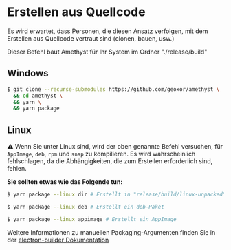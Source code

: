 # Erstellen aus Quellcode
Es wird erwartet, dass Personen, die diesen Ansatz verfolgen, mit dem Erstellen aus Quellcode vertraut sind (clonen, bauen, usw.)

Dieser Befehl baut Amethyst für Ihr System im Ordner "./release/build"

## Windows
```sh
$ git clone --recurse-submodules https://github.com/geoxor/amethyst \
  && cd amethyst \
  && yarn \
  && yarn package 
```

## Linux
⚠️ Wenn Sie unter Linux sind, wird der oben genannte Befehl versuchen, für
`AppImage`, `deb`, `rpm` und `snap` zu kompilieren. Es wird wahrscheinlich fehlschlagen, da die
Abhängigkeiten, die zum Erstellen erforderlich sind, fehlen.

**Sie sollten etwas wie das Folgende tun:**
```sh
$ yarn package --linux dir # Erstellt in "release/build/linux-unpacked"
```

```sh
$ yarn package --linux deb # Erstellt ein deb-Paket
```

```sh
$ yarn package --linux appimage # Erstellt ein AppImage
```

Weitere Informationen zu manuellen Packaging-Argumenten finden Sie in der [electron-builder Dokumentation](https://www.electron.build/configuration/linux.html)

